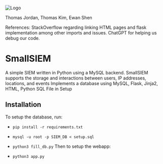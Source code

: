 ![Logo](logo.png)

Thomas Jordan, Thomas Kim, Ewan Shen

References: StackOverflow regarding linking HTML pages and flask implementation among other imports and issues. ChatGPT for helping us debug our code.

# SmallSIEM
A simple SIEM written in Python using a MySQL backend.
SmallSIEM supports the storage and interactions between users, IP addresses, locations, and events
Implements a database using MySQL, Flask, Jinja2, HTML, Python
SQL File in Setup


## Installation
To setup the database, run:
- `pip install -r requirements.txt`
- `mysql -u root -p SIEM_DB < setup.sql`
- `python3 fill_db.py`
Then to setup the webapp:

- `python3 app.py`
